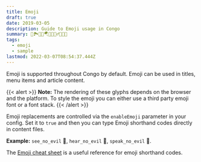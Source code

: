 ```yaml
---
title: Emoji
draft: true
date: 2019-03-05
description: Guide to Emoji usage in Congo
summary: 📖🏞️🧗🏽🪂🐉🧙🏽‍♂️🧚🏽👸
tags:
  - emoji
  - sample
lastmod: 2022-03-07T08:54:37.444Z
---
```


Emoji is supported throughout Congo by default. Emoji can be used in titles, menu items and article content.

{{< alert >}}
**Note:** The rendering of these glyphs depends on the browser and the platform. To style the emoji you can either use a third party emoji font or a font stack.
{{< /alert >}}

Emoji replacements are controlled via the `enableEmoji` parameter in your config. Set it to `true` and then you can type Emoji shorthand codes directly in content files.

**Example:** `see_no_evil` :see_no_evil:, `hear_no_evil` :hear_no_evil:, `speak_no_evil` :speak_no_evil:.

The [Emoji cheat sheet](http://www.emoji-cheat-sheet.com/) is a useful reference for emoji shorthand codes.


